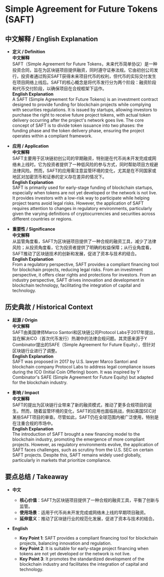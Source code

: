 # Simple Agreement for Future Tokens (SAFT)

## 中文解释 / English Explanation

* **定义 / Definition**  
  **中文解释**  
  SAFT（Simple Agreement for Future Tokens，未来代币简单协议）是一种投资合同，旨在为区块链项目提供融资，同时遵守证券法规。它由初创公司发行，投资者通过购买SAFT获得未来项目代币的权利，但代币的实际交付发生在项目网络上线后。SAFT的核心概念是将代币发行分为两个阶段：融资阶段和代币交付阶段，以确保项目在合规框架下运作。  
  **English Explanation**  
  A SAFT (Simple Agreement for Future Tokens) is an investment contract designed to provide funding for blockchain projects while complying with securities regulations. It is issued by startups, allowing investors to purchase the right to receive future project tokens, with actual token delivery occurring after the project's network goes live. The core concept of SAFT is to divide token issuance into two phases: the funding phase and the token delivery phase, ensuring the project operates within a compliant framework.

* **应用 / Application**  
  **中文解释**  
  SAFT主要用于区块链初创公司的早期融资，特别是在代币尚未开发完成或网络未上线时。它为投资者提供了一种低风险的参与方式，同时帮助项目方规避法律风险。然而，SAFT的应用需注意监管环境的变化，尤其是在不同国家或地区对加密货币和证券的定义存在差异的情况下。  
  **English Explanation**  
  SAFT is primarily used for early-stage funding of blockchain startups, especially when tokens are not yet developed or the network is not live. It provides investors with a low-risk way to participate while helping project teams avoid legal risks. However, the application of SAFT requires attention to changes in regulatory environments, particularly given the varying definitions of cryptocurrencies and securities across different countries or regions.

* **重要性 / Significance**  
  **中文解释**  
  从监管角度看，SAFT为区块链项目提供了一种合规的融资工具，减少了法律风险；从投资角度看，它为投资者提供了明确的权益保障；从行业角度看，SAFT推动了区块链技术的创新和发展，促进了资本与技术的结合。  
  **English Explanation**  
  From a regulatory perspective, SAFT provides a compliant financing tool for blockchain projects, reducing legal risks. From an investment perspective, it offers clear rights and protections for investors. From an industry perspective, SAFT drives innovation and development in blockchain technology, facilitating the integration of capital and technology.

## 历史典故 / Historical Context

* **起源 / Origin**  
  **中文解释**  
  SAFT由美国律师Marco Santori和区块链公司Protocol Labs于2017年提出，旨在解决ICO（首次代币发行）热潮中的法律合规问题。其灵感来源于Y Combinator提出的SAFE（Simple Agreement for Future Equity），但针对区块链行业进行了调整。  
  **English Explanation**  
  SAFT was proposed in 2017 by U.S. lawyer Marco Santori and blockchain company Protocol Labs to address legal compliance issues during the ICO (Initial Coin Offering) boom. It was inspired by Y Combinator's SAFE (Simple Agreement for Future Equity) but adapted for the blockchain industry.

* **影响 / Impact**  
  **中文解释**  
  SAFT的提出为区块链行业带来了新的融资模式，推动了更多合规项目的诞生。然而，随着监管环境的变化，SAFT的应用也面临挑战，例如美国SEC对某些SAFT项目的审查。尽管如此，SAFT仍在全球范围内被广泛使用，特别是在注重合规的市场中。  
  **English Explanation**  
  The introduction of SAFT brought a new financing model to the blockchain industry, promoting the emergence of more compliant projects. However, as regulatory environments evolve, the application of SAFT faces challenges, such as scrutiny from the U.S. SEC on certain SAFT projects. Despite this, SAFT remains widely used globally, particularly in markets that prioritize compliance.

## 要点总结 / Takeaway

* **中文**  
  - **核心价值**：SAFT为区块链项目提供了一种合规的融资工具，平衡了创新与监管。  
  - **使用场景**：适用于代币尚未开发完成或网络未上线的早期项目融资。  
  - **延伸意义**：推动了区块链行业的规范化发展，促进了资本与技术的结合。  

* **English**  
  - **Key Point 1**: SAFT provides a compliant financing tool for blockchain projects, balancing innovation and regulation.  
  - **Key Point 2**: It is suitable for early-stage project financing when tokens are not yet developed or the network is not live.  
  - **Key Point 3**: It promotes the standardized development of the blockchain industry and facilitates the integration of capital and technology.